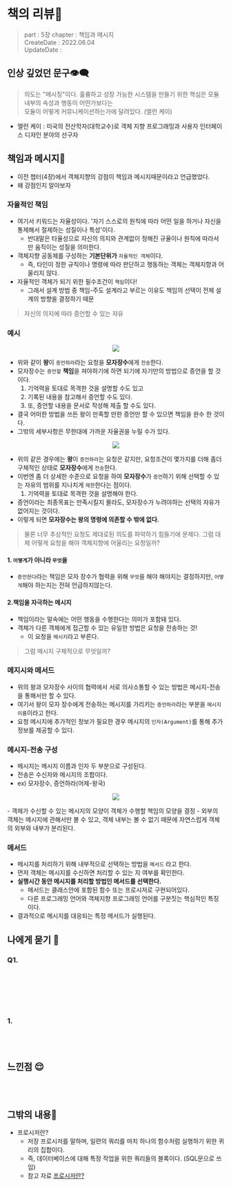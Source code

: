 # 책의 리뷰📔
> part :  5장
> chapter :  책임과 메시지   
> CreateDate : 2022.06.04  
> UpdateDate :  


## 인상 깊었던 문구👁‍🗨

> 의도는 "메시징"이다. 훌륭하고 성장 가능한 시스템을 만들기 위한 핵심은 모듈 내부의 속성과 행동이 어떤가보다는   
> 모듈이 어떻게 커뮤니케이션하는가에 달려있다. (엘런 케이)
- 엘런 케이 : 미국의 전산학자(대학교수)로 객체 지향 프로그래밍과 사용자 인터페이스 디자인 분야의 선구자

## 책임과 메시지💬
 - 이전 챕터(4장)에서 객체지향의 강점이 책임과 메시지때문이라고 언급했었다. 
 - 왜 강점인지 알아보자

### 자율적인 책임
 - 여기서 키워드는 자율성이다. '자기 스스로의 원칙에 따라 어떤 일을 하거나 자신을 통제해서 절제하는 성질이나 특성'이다.
      - 반대말은 타율성으로 자신의 의지와 관계없이 정해진 규율이나 원칙에 따라서만 움직이는 성질을 의미한다. 
 - 객체지향 공동체를 구성하는 **기본단위가** `자율적인 객체`이다.
      - 즉, 타인이 정한 규칙이나 명령에 따라 판단하고 행동하는 객체는 객체지향과 어울리지 않다. 
 - 자율적인 객체가 되기 위한 필수조건이 `책임`이다!  
      - 그래서 설계 방법 중 책임-주도 설계라고 부르는 이유도 책임의 선택이 전체 설계의 방향을 결정하기 때문

> 자신의 의지에 따라 증언할 수 있는 자유
### 예시
<p align =center><img src = "https://user-images.githubusercontent.com/104331549/171996511-9b1af636-2fc9-4b82-9506-440fa609cb2e.png" ></p>


 - 위와 같이 **왕**이 `증언하라`라는 요청을 **모자장수**에게 `전송`한다.
 - 모자장수는 `증언할` **책임**을 져야하기에 하면 되기에 자기만의 방법으로 증언을 할 것이다.
     1. 기억력을 토대로 목격한 것을 설명할 수도 있고
     2. 기록된 내용을 참고해서 증언할 수도 있다.  
     3. 또, 증언할 내용을 문서로 작성해 제출 할 수도 있다.
 - 결국 어떠한 방법을 쓰든 왕이 만족할 만한 증언만 할 수 있으면 책임을 완수 한 것이다. 
 - 그밖의 세부사항은 무한대에 가까운 자율권을 누릴 수가 있다.
<p align =center><img src = "https://user-images.githubusercontent.com/104331549/171996499-6d870a8f-3e21-4284-b4c6-15ee7687b1cb.png" ></p>

 - 위의 같은 경우에는 **왕**이 `증언하라`는 요청은 같지만, 요청조건이 몇가지를 더해 좀더 구체적인 상태로 **모자장수**에게 `전송`한다.
 - 이번엔 좀 더 상세한 수준으로 요청을 하여 **모자장수**가 `증언`하기 위해 선택할 수 있는 자유의 범위를 지나치게 `제한`한다는 점이다.
    1. 기억력을 토대로 목격한 것을 설명해야 한다.
 - 증언이라는 최종목표는 만족시킬지 몰라도, 모자장수가 누려야하는 선택의 자유가 없어지는 것이다.
 - 이렇게 되면 **모자장수는 왕의 명령에 의존할 수 밖에 없다.** 

> 물론 너무 추상적인 요청도 제대로된 의도를 파악하기 힘들기에 문제다.
> 그럼 대체 어떻게 요청을 해야 객체지향에 어울리는 요청일까?

#### 1. `어떻게`가 아니라 `무엇`을
 - `증언한다`라는 책임은 모자 장수가 협력을 위해 `무엇`을 해야 해야지는 결정하지만, `어떻게`해야 하는지는 전혀 언급하지않는다.

#### 2.책임을 자극하는 메시지
 - 책임이라는 말속에는 어떤 행동을 수행한다는 의미가 포함돼 있다.
 - 객체가 다른 객체에게 접근할 수 있는 유일한 방법은 요청을 전송하는 것!
    - 이 요청을 `메시지`라고 부른다. 
     
> 그럼 메시지 구체적으로 무엇일까?  

### 메지시와 메서드 
 - 위의 왕과 모자장수 사이의 협력에서 서로 의사소통할 수 있는 방법은 메시지-전송을 통해서만 할 수 있다.
 - 여기서 왕이 모자 장수에게 전송하는 메시지를 가리키는 `증언하라`라는 부분을  `메시지 이름`이라고 한다. 
 - 요청 메시지에 추가적인 정보가 필요한 경우 메시지의 `인자(Argument)`를 통해 추가 정보를 제공할 수 있다.

### 메시지-전송 구성 
 - 메시지는 메시지 이름과 인자 두 부분으로 구성된다.
 - 전송은 수신자와 메시지의 조합이다. 
 - ex) 모자장수, 증언하라(어제-왕국)
<p align =center><img src = "https://user-images.githubusercontent.com/104331549/171997965-3670229f-208b-4615-a83b-e9f4cb71c6a4.png" ></p>
 - 객체가 수신할 수 있는 메시지의 모양이 객체가 수행할 책임의 모양을 결정
 - 외부의 객체는 메시지에 관해서만 볼 수 있고, 객체 내부는 볼 수 없기 때문에 자연스럽게 객체의 외부와 내부가 분리된다.
 
### 메서드
 - 메시지를 처리하기 위해 내부적으로 선택하는 방법을 `메서드` 라고 한다.
 - 먼저 객체는 메시지를 수신하면 처리할 수 있는 지 여부를 확인한다.
 - **실행시간 동안 메시지를 처리할 방법인 메서드를 선택한다.**
    - 메서드는 클래스안에 포함된 함수 또는 프로시저로 구현되어있다.
    - 다른 프로그래밍 언어와 객체지향 프로그래밍 언어를 구분짓는 핵심적인 특징이다.
 - 결과적으로 메시지를 대응되는 특정 메서드가 실행된다.


## 나에게 묻기 💭


### Q1.

<br></br>


<br></br>


### 1.

<br></br>

## 느낀점 😌
<br></br>

## 그밖의 내용🎈
 - 프로시저란?
   -  저장 프로시저를 말하며, 일련의 쿼리를 마치 하나의 함수처럼 실행하기 위한 퀴리의 집합이다.
   -  즉, 데이터베이스에 대해 특정 작업을 위한 쿼리들의 블록이다. (SQL문으로 쓰임)
   -  참고 자료 [프로시저란?](https://fomaios.tistory.com/entry/PLSQL-%ED%94%84%EB%A1%9C%EC%8B%9C%EC%A0%80Procedure%EB%9E%80-feat-CRUD)
